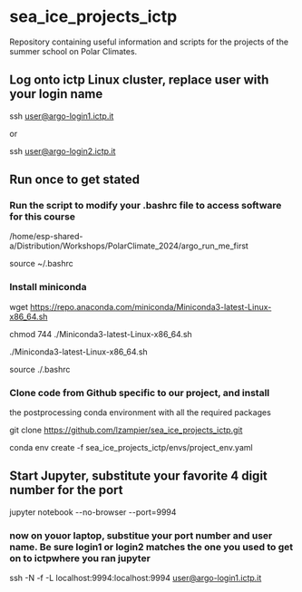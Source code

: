 # sea_ice_projects_ictp

Repository containing useful information and scripts for the projects of the summer school on Polar Climates.

## Log onto ictp Linux cluster, replace user with your login name

ssh user@argo-login1.ictp.it

or 

ssh user@argo-login2.ictp.it

## Run once to get stated

### Run the script to modify your .bashrc file to access software for this course

/home/esp-shared-a/Distribution/Workshops/PolarClimate_2024/argo_run_me_first

source ~/.bashrc

### Install miniconda

wget https://repo.anaconda.com/miniconda/Miniconda3-latest-Linux-x86_64.sh

chmod 744 ./Miniconda3-latest-Linux-x86_64.sh

./Miniconda3-latest-Linux-x86_64.sh

source ./.bashrc

### Clone code from Github specific to our project, and install 
the postprocessing conda environment with all the required packages

git clone https://github.com/lzampier/sea_ice_projects_ictp.git

conda env create -f sea_ice_projects_ictp/envs/project_env.yaml

## Start Jupyter, substitute your favorite 4 digit number for the port

jupyter notebook --no-browser --port=9994

### now on youor laptop, substitue your port number and user name. Be sure login1 or login2 matches the one you used to get on to  ictpwhere you ran jupyter

ssh -N -f -L localhost:9994:localhost:9994 user@argo-login1.ictp.it
 